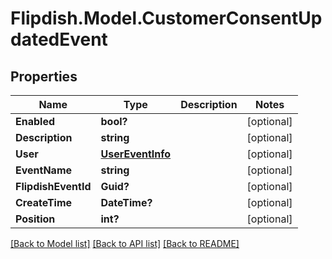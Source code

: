 # Flipdish.Model.CustomerConsentUpdatedEvent
## Properties

Name | Type | Description | Notes
------------ | ------------- | ------------- | -------------
**Enabled** | **bool?** |  | [optional] 
**Description** | **string** |  | [optional] 
**User** | [**UserEventInfo**](UserEventInfo.md) |  | [optional] 
**EventName** | **string** |  | [optional] 
**FlipdishEventId** | **Guid?** |  | [optional] 
**CreateTime** | **DateTime?** |  | [optional] 
**Position** | **int?** |  | [optional] 

[[Back to Model list]](../README.md#documentation-for-models) [[Back to API list]](../README.md#documentation-for-api-endpoints) [[Back to README]](../README.md)

